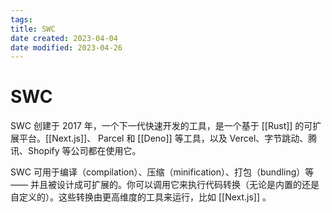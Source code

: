 ```yaml
---
tags:
title: SWC
date created: 2023-04-04
date modified: 2023-04-26
---
```


# SWC

SWC 创建于 2017 年，一个下一代快速开发的工具，是一个基于 [[Rust]] 的可扩展平台。[[Next.js]]、 Parcel 和 [[Deno]] 等工具，以及 Vercel、字节跳动、腾讯、Shopify 等公司都在使用它。

SWC 可用于编译（compilation）、压缩（minification）、打包（bundling）等 —— 并且被设计成可扩展的。你可以调用它来执行代码转换（无论是内置的还是自定义的）。这些转换由更高维度的工具来运行，比如 [[Next.js]] 。
